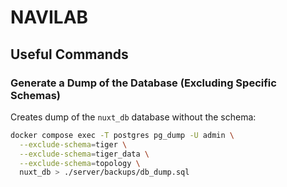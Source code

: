 # NAVILAB

## Useful Commands

### Generate a Dump of the Database (Excluding Specific Schemas)

Creates dump of the `nuxt_db` database without the schema:

```bash
docker compose exec -T postgres pg_dump -U admin \
  --exclude-schema=tiger \
  --exclude-schema=tiger_data \
  --exclude-schema=topology \
  nuxt_db > ./server/backups/db_dump.sql

```
